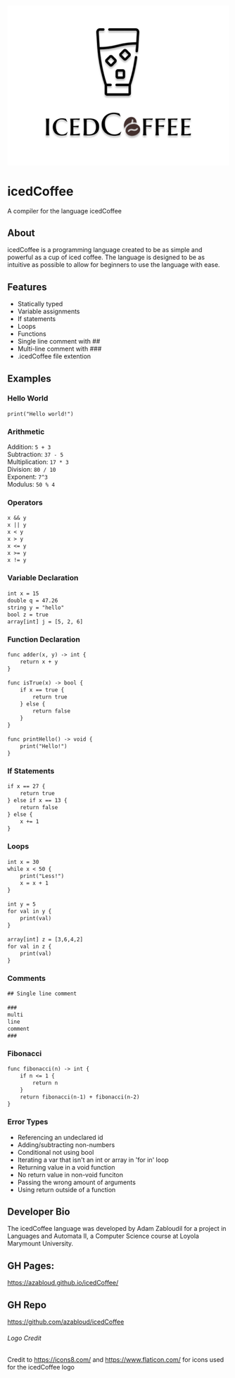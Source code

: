 ![icedCoffee](/docs/icedCoffeeLogo.png)

# icedCoffee

A compiler for the language icedCoffee

## About

icedCoffee is a programming language created to be as simple and powerful as a cup of iced coffee. The language is designed to be as intuitive as possible to allow for beginners to use the language with ease.

## Features

- Statically typed
- Variable assignments
- If statements
- Loops
- Functions
- Single line comment with ##
- Multi-line comment with ###
- .icedCoffee file extention

## Examples

### Hello World
```
print("Hello world!")
```

### Arithmetic
Addition: `5 + 3`
\
Subtraction: `37 - 5`
\
Multiplication: `17 * 3`
\
Division: `80 / 10`
\
Exponent: `7^3`
\
Modulus: `50 % 4`

### Operators
```
x && y
x || y
x < y
x > y
x <= y
x >= y
x != y
```

### Variable Declaration
```
int x = 15
double q = 47.26
string y = "hello"
bool z = true
array[int] j = [5, 2, 6]
```

### Function Declaration
```
func adder(x, y) -> int {
    return x + y
}

func isTrue(x) -> bool {
    if x == true {
        return true
    } else {
        return false
    }
}

func printHello() -> void {
    print("Hello!")
}
```

### If Statements
```
if x == 27 {
    return true
} else if x == 13 {
    return false
} else {
    x += 1
}
```

### Loops
```
int x = 30
while x < 50 {
    print("Less!")
    x = x + 1
}

int y = 5
for val in y {
    print(val)
}

array[int] z = [3,6,4,2]
for val in z {
    print(val)
}

```

### Comments
```
## Single line comment

### 
multi
line
comment
###
```

### Fibonacci
```
func fibonacci(n) -> int {
    if n <= 1 {
        return n
    }
    return fibonacci(n-1) + fibonacci(n-2)
}
```

### Error Types

- Referencing an undeclared id
- Adding/subtracting non-numbers
- Conditional not using bool
- Iterating a var that isn't an int or array in 'for in' loop
- Returning value in a void function
- No return value in non-void funciton
- Passing the wrong amount of arguments
- Using return outside of a function


## Developer Bio

The icedCoffee language was developed by Adam Zabloudil for a project in Languages and Automata II, a Computer Science course at Loyola Marymount University.

## GH Pages:

https://azabloud.github.io/icedCoffee/

## GH Repo

https://github.com/azabloud/icedCoffee

###### Logo Credit

Credit to
https://icons8.com/
and
https://www.flaticon.com/
for icons used for the icedCoffee logo
